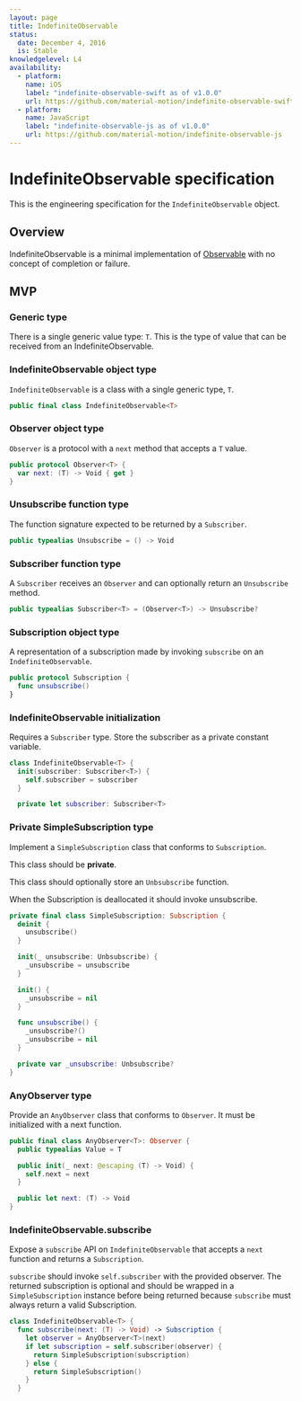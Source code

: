 ```yaml
---
layout: page
title: IndefiniteObservable
status:
  date: December 4, 2016
  is: Stable
knowledgelevel: L4
availability:
  - platform:
    name: iOS
    label: "indefinite-observable-swift as of v1.0.0"
    url: https://github.com/material-motion/indefinite-observable-swift
  - platform:
    name: JavaScript
    label: "indefinite-observable-js as of v1.0.0"
    url: https://github.com/material-motion/indefinite-observable-js
---
```


# IndefiniteObservable specification

This is the engineering specification for the `IndefiniteObservable` object.

## Overview

IndefiniteObservable is a minimal implementation of [Observable](http://reactivex.io/rxjs/manual/overview.html)
with no concept of completion or failure.

## MVP

### Generic type

There is a single generic value type: `T`. This is the type of value that can be received from an
IndefiniteObservable.

### IndefiniteObservable object type

`IndefiniteObservable` is a class with a single generic type, `T`.

```swift
public final class IndefiniteObservable<T>
```

### Observer object type

`Observer` is a protocol with a `next` method that accepts a `T` value.

```swift
public protocol Observer<T> {
  var next: (T) -> Void { get }
}
```

### Unsubscribe function type

The function signature expected to be returned by a `Subscriber`.

```swift
public typealias Unsubscribe = () -> Void
```

### Subscriber function type

A `Subscriber` receives an `Observer` and can optionally return an `Unsubscribe` method.

```swift
public typealias Subscriber<T> = (Observer<T>) -> Unsubscribe?
```

### Subscription object type

A representation of a subscription made by invoking `subscribe` on an `IndefiniteObservable`.

```swift
public protocol Subscription {
  func unsubscribe()
}
```

### IndefiniteObservable initialization

Requires a `Subscriber` type. Store the subscriber as a private constant variable.

```swift
class IndefiniteObservable<T> {
  init(subscriber: Subscriber<T>) {
    self.subscriber = subscriber
  }

  private let subscriber: Subscriber<T>
```

### Private SimpleSubscription type

Implement a `SimpleSubscription` class that conforms to `Subscription`.

This class should be **private**.

This class should optionally store an `Unbsubscribe` function.

When the Subscription is deallocated it should invoke unsubscribe.

```swift
private final class SimpleSubscription: Subscription {
  deinit {
    unsubscribe()
  }

  init(_ unsubscribe: Unbsubscribe) {
    _unsubscribe = unsubscribe
  }

  init() {
    _unsubscribe = nil
  }

  func unsubscribe() {
    _unsubscribe?()
    _unsubscribe = nil
  }

  private var _unsubscribe: Unbsubscribe?
}
```

### AnyObserver type

Provide an `AnyObserver` class that conforms to `Observer`. It must be initialized with a next
function.

```swift
public final class AnyObserver<T>: Observer {
  public typealias Value = T

  public init(_ next: @escaping (T) -> Void) {
    self.next = next
  }

  public let next: (T) -> Void
}
```

### IndefiniteObservable.subscribe

Expose a `subscribe` API on `IndefiniteObservable` that accepts a `next` function and returns a
`Subscription`.

`subscribe` should invoke `self.subscriber` with the provided observer. The returned subscription
is optional and should be wrapped in a `SimpleSubscription` instance before being returned because
`subscribe` must always return a valid Subscription.

```swift
class IndefiniteObservable<T> {
  func subscribe(next: (T) -> Void) -> Subscription {
    let observer = AnyObserver<T>(next)
    if let subscription = self.subscriber(observer) {
      return SimpleSubscription(subscription)
    } else {
      return SimpleSubscription()
    }
  }
```
